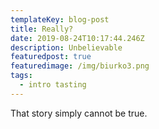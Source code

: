 ```yaml
---
templateKey: blog-post
title: Really?
date: 2019-08-24T10:17:44.246Z
description: Unbelievable
featuredpost: true
featuredimage: /img/biurko3.png
tags:
  - intro tasting
---
```

That story simply cannot be true.
